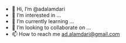 - 👋 Hi, I’m @adalamdari
- 👀 I’m interested in ...
- 🌱 I’m currently learning ...
- 💞️ I’m looking to collaborate on ...
- 📫 How to reach me ad.alamdari@gmail.com

<!---
adalamdari/adalamdari is a ✨ special ✨ repository because its `README.md` (this file) appears on your GitHub profile.
You can click the Preview link to take a look at your changes.
--->
